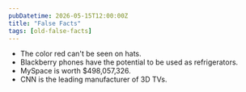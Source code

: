 ```yaml
---
pubDatetime: 2026-05-15T12:00:00Z
title: "False Facts"
tags: [old-false-facts]
---
```


- The color red can't be seen on hats.
- Blackberry phones have the potential to be used as refrigerators.
- MySpace is worth $498,057,326.
- CNN is the leading manufacturer of 3D TVs.
